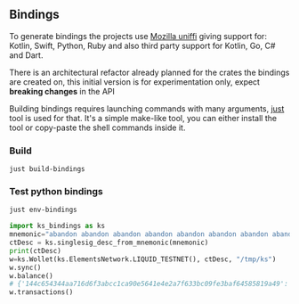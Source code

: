 
## Bindings

To generate bindings the projects use [Mozilla uniffi](https://mozilla.github.io/uniffi-rs/) giving support for: Kotlin, Swift, Python, Ruby and also third party support for Kotlin, Go, C# and Dart.

There is an architectural refactor already planned for the crates the bindings are created on, this initial version is for experimentation only, 
expect **breaking changes** in the API

Building bindings requires launching commands with many arguments, [just](https://github.com/casey/just) tool is used for that.
It's a simple make-like tool, you can either install the tool or copy-paste the shell commands inside it.


### Build

```shell
just build-bindings
```

### Test python bindings

```sh
just env-bindings
```

```python
import ks_bindings as ks
mnemonic="abandon abandon abandon abandon abandon abandon abandon abandon abandon abandon abandon about"
ctDesc = ks.singlesig_desc_from_mnemonic(mnemonic)
print(ctDesc)
w=ks.Wollet(ks.ElementsNetwork.LIQUID_TESTNET(), ctDesc, "/tmp/ks")
w.sync()
w.balance()
# {'144c654344aa716d6f3abcc1ca90e5641e4e2a7f633bc09fe3baf64585819a49': 100000}
w.transactions()
```

